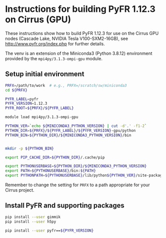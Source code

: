 Instructions for building PyFR 1.12.3 on Cirrus (GPU)
=====================================================

These instructions show how to build PyFR 1.12.3 for use on the Cirrus GPU nodes (Cascade Lake, NVIDIA Tesla V100-SXM2-16GB),
see http://www.pyfr.org/index.php for further details. 

The venv is an extension of the Miniconda3 (Python 3.8.12) environment provided by the `mpi4py/3.1.3-ompi-gpu` module.


Setup initial environment
-------------------------

```bash
PRFX=/path/to/work  # e.g., PRFX=/scratch/sw/miniconda3
cd ${PRFX}

PYFR_LABEL=pyfr
PYFR_VERSION=1.12.3
PYFR_ROOT=${PRFX}/${PYFR_LABEL}

module load mpi4py/3.1.3-ompi-gpu

PYTHON_VER=`echo ${MINICONDA3_PYTHON_VERSION} | cut -d'.' -f1-2`
PYTHON_DIR=${PRFX}/${PYFR_LABEL}/${PYFR_VERSION}-gpu/python
PYTHON_BIN=${PYTHON_DIR}/${MINICONDA3_PYTHON_VERSION}/bin


mkdir -p ${PYTHON_BIN}

export PIP_CACHE_DIR=${PYTHON_DIR}/.cache/pip

export PYTHONUSERBASE=${PYTHON_DIR}/${MINICONDA3_PYTHON_VERSION}
export PATH=${PYTHONUSERBASE}/bin:${PATH}
export PYTHONPATH=${PYTHONUSERBASE}/lib/python${PYTHON_VER}/site-packages:${PYTHONPATH}
```

Remember to change the setting for `PRFX` to a path appropriate for your Cirrus project.


Install PyFR and supporting packages
------------------------------------

```bash
pip install --user gimmik
pip install --user h5py

pip install --user pyfr==${PYFR_VERSION}
```
